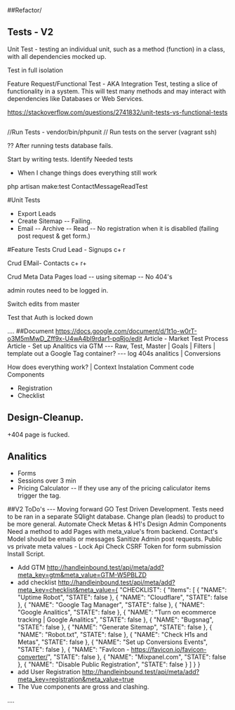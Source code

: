 ##Refactor/
## Tests - V2

Unit Test - testing an individual unit, such as a method (function) in a class, with all dependencies mocked up.

Test in full isolation

Feature Request/Functional Test - AKA Integration Test, testing a slice of functionality in a system. This will test many methods and may interact with dependencies like Databases or Web Services.

https://stackoverflow.com/questions/2741832/unit-tests-vs-functional-tests

~~~~~
~~~~~

//Run Tests - vendor/bin/phpunit
// Run tests on the server (vagrant ssh)

?? After running tests database fails.


Start by writing tests.
Identify Needed tests
- When I change things does everything still work

php artisan make:test ContactMessageReadTest


#Unit Tests
- Export Leads
- Create Sitemap
-- Failing.
- Email
-- Archive
-- Read
-- No registration when it is disablled (failing post request & get form.)

#Feature Tests
Crud Lead - Signups
c+
r



Crud EMail- Contacts
c+
r+


Crud Meta Data
Pages load
-- using sitemap
-- No 404's


admin routes need to be logged in.


Switch edits from master


Test that Auth is locked down


....
##Document
https://docs.google.com/document/d/1t1o-w0rT-o3M5mMwD_Zff9x-U4wA4bl9rdar1-pqRjo/edit
Article - Market Test Process
Article - Set up Analitics via GTM
--- Raw, Test, Master | Goals | Filters | template out a Google Tag container?
--- log 404s analitics | Conversions

How does everything work? | Context
Instalation
Comment code
Components
- Registration
- Checklist

## Design-Cleanup.
+404 page is fucked.


## Analitics
- Forms
- Sessions over 3 min
- Pricing Calculator
-- If they use any of the pricing caliculator items trigger the tag.



##V2 ToDo's --- Moving forward GO Test Driven Development.
Tests need to be ran in a separate SQlight database.
Change plan (leads) to product to be more general. 
Automate Check Metas & H1's
Design Admin Components
Need a method to add Pages with meta_value's from backend.
Contact's Model should be emails or messages
Sanitize Admin post requests.
Public vs private meta values - Lock Api
Check CSRF Token for form submission
Install Script.
- Add GTM
http://handleinbound.test/api/meta/add?meta_key=gtm&meta_value=GTM-W5PBLZD
- add checklist
http://handleinbound.test/api/meta/add?meta_key=checklist&meta_value={ "CHECKLIST": { "Items": [ { "NAME": "Uptime Robot", "STATE": false }, { "NAME": "Cloudflare", "STATE": false }, { "NAME": "Google Tag Manager", "STATE": false }, { "NAME": "Google Analitics", "STATE": false }, { "NAME": "Turn on ecommerce tracking | Google Analitics", "STATE": false }, { "NAME": "Bugsnag", "STATE": false }, { "NAME": "Generate Sitemap", "STATE": false }, { "NAME": "Robot.txt", "STATE": false }, { "NAME": "Check H1s and Metas", "STATE": false }, { "NAME": "Set up Conversions Events", "STATE": false }, { "NAME": "FavIcon - https://favicon.io/favicon-converter/", "STATE": false }, { "NAME": "Mixpanel.com", "STATE": false }, { "NAME": "Disable Public Registration", "STATE": false } ] } }
- add User Registration
http://handleinbound.test/api/meta/add?meta_key=registration&meta_value=true
- The Vue components are gross and clashing.

....
